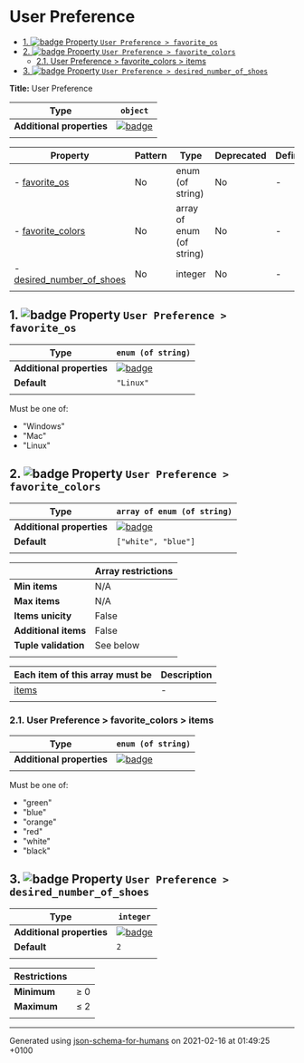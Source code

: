 # User Preference

- [1. ![badge](https://img.shields.io/badge/Optional-yellow) Property `User Preference > favorite_os`](#favorite_os)
- [2. ![badge](https://img.shields.io/badge/Optional-yellow) Property `User Preference > favorite_colors`](#favorite_colors)
  - [2.1. User Preference > favorite_colors > items](#autogenerated_heading_2)
- [3. ![badge](https://img.shields.io/badge/Optional-yellow) Property `User Preference > desired_number_of_shoes`](#desired_number_of_shoes)

**Title:** User Preference

| Type                      | `object`                                                                                                             |
| ------------------------- | -------------------------------------------------------------------------------------------------------------------- |
| **Additional properties** | [![badge](https://img.shields.io/badge/Any+type--allowed-green)](# "Additional Properties of any type are allowed.") |
|                           |                                                                                                                      |

| Property                                               | Pattern | Type                      | Deprecated | Definition | Title/Description |
| ------------------------------------------------------ | ------- | ------------------------- | ---------- | ---------- | ----------------- |
| - [favorite_os](#favorite_os )                         | No      | enum (of string)          | No         | -          | -                 |
| - [favorite_colors](#favorite_colors )                 | No      | array of enum (of string) | No         | -          | -                 |
| - [desired_number_of_shoes](#desired_number_of_shoes ) | No      | integer                   | No         | -          | -                 |
|                                                        |         |                           |            |            |                   |

## <a name="favorite_os"></a>1. ![badge](https://img.shields.io/badge/Optional-yellow) Property `User Preference > favorite_os`

| Type                      | `enum (of string)`                                                                                                   |
| ------------------------- | -------------------------------------------------------------------------------------------------------------------- |
| **Additional properties** | [![badge](https://img.shields.io/badge/Any+type--allowed-green)](# "Additional Properties of any type are allowed.") |
| **Default**               | `"Linux"`                                                                                                            |
|                           |                                                                                                                      |

Must be one of:
* "Windows"
* "Mac"
* "Linux"

## <a name="favorite_colors"></a>2. ![badge](https://img.shields.io/badge/Optional-yellow) Property `User Preference > favorite_colors`

| Type                      | `array of enum (of string)`                                                                                          |
| ------------------------- | -------------------------------------------------------------------------------------------------------------------- |
| **Additional properties** | [![badge](https://img.shields.io/badge/Any+type--allowed-green)](# "Additional Properties of any type are allowed.") |
| **Default**               | `["white", "blue"]`                                                                                                  |
|                           |                                                                                                                      |

|                      | Array restrictions |
| -------------------- | ------------------ |
| **Min items**        | N/A                |
| **Max items**        | N/A                |
| **Items unicity**    | False              |
| **Additional items** | False              |
| **Tuple validation** | See below          |
|                      |                    |

| Each item of this array must be | Description |
| ------------------------------- | ----------- |
| [items](#favorite_colors_items) | -           |
|                                 |             |

### <a name="autogenerated_heading_2"></a>2.1. User Preference > favorite_colors > items

| Type                      | `enum (of string)`                                                                                                   |
| ------------------------- | -------------------------------------------------------------------------------------------------------------------- |
| **Additional properties** | [![badge](https://img.shields.io/badge/Any+type--allowed-green)](# "Additional Properties of any type are allowed.") |
|                           |                                                                                                                      |

Must be one of:
* "green"
* "blue"
* "orange"
* "red"
* "white"
* "black"

## <a name="desired_number_of_shoes"></a>3. ![badge](https://img.shields.io/badge/Optional-yellow) Property `User Preference > desired_number_of_shoes`

| Type                      | `integer`                                                                                                            |
| ------------------------- | -------------------------------------------------------------------------------------------------------------------- |
| **Additional properties** | [![badge](https://img.shields.io/badge/Any+type--allowed-green)](# "Additional Properties of any type are allowed.") |
| **Default**               | `2`                                                                                                                  |
|                           |                                                                                                                      |

| Restrictions |        |
| ------------ | ------ |
| **Minimum**  | &ge; 0 |
| **Maximum**  | &le; 2 |
|              |        |

----------------------------------------------------------------------------------------------------------------------------
Generated using [json-schema-for-humans](https://github.com/coveooss/json-schema-for-humans) on 2021-02-16 at 01:49:25 +0100